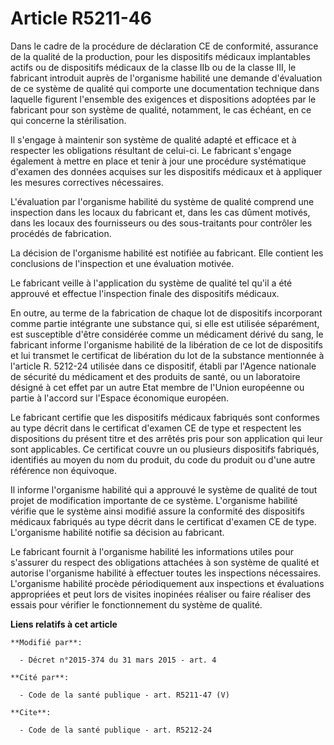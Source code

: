 # Article R5211-46

Dans le cadre de la procédure de déclaration CE de conformité, assurance de la qualité de la production, pour les dispositifs
médicaux implantables actifs ou de dispositifs médicaux de la classe IIb ou de la classe III, le fabricant introduit auprès
de l'organisme habilité une demande d'évaluation de ce système de qualité qui comporte une documentation technique dans
laquelle figurent l'ensemble des exigences et dispositions adoptées par le fabricant pour son système de qualité, notamment,
le cas échéant, en ce qui concerne la stérilisation. 

Il s'engage à maintenir son système de qualité adapté et efficace et à respecter les obligations résultant de celui-ci. Le
fabricant s'engage également à mettre en place et tenir à jour une procédure systématique d'examen des données acquises sur
les dispositifs médicaux et à appliquer les mesures correctives nécessaires. 

L'évaluation par l'organisme habilité du système de qualité comprend une inspection dans les locaux du fabricant et, dans les
cas dûment motivés, dans les locaux des fournisseurs ou des sous-traitants pour contrôler les procédés de fabrication. 

La décision de l'organisme habilité est notifiée au fabricant. Elle contient les conclusions de l'inspection et une
évaluation motivée. 

Le fabricant veille à l'application du système de qualité tel qu'il a été approuvé et effectue l'inspection finale des
dispositifs médicaux. 

En outre, au terme de la fabrication de chaque lot de dispositifs incorporant comme partie intégrante une substance qui, si
elle est utilisée séparément, est susceptible d'être considérée comme un médicament dérivé du sang, le fabricant informe
l'organisme habilité de la libération de ce lot de dispositifs et lui transmet le certificat de libération du lot de la
substance mentionnée à l'article R. 5212-24 utilisée dans ce dispositif, établi par l'Agence nationale de sécurité du
médicament et des produits de santé, ou un laboratoire désigné à cet effet par un autre Etat membre de  l'Union européenne ou
partie à l'accord sur l'Espace économique européen. 

Le fabricant certifie que les dispositifs médicaux fabriqués sont conformes au type décrit dans le certificat d'examen CE de
type et respectent les dispositions du présent titre et des arrêtés pris pour son application qui leur sont applicables. Ce
certificat couvre un ou plusieurs dispositifs fabriqués, identifiés au moyen du nom du produit, du code du produit ou d'une
autre référence non équivoque. 

Il informe l'organisme habilité qui a approuvé le système de qualité de tout projet de modification importante de ce système.
L'organisme habilité vérifie que le système ainsi modifié assure la conformité des dispositifs médicaux fabriqués au type
décrit dans le certificat d'examen CE de type. L'organisme habilité notifie sa décision au fabricant. 

Le fabricant fournit à l'organisme habilité les informations utiles pour s'assurer du respect des obligations attachées à son
système de qualité et autorise l'organisme habilité à effectuer toutes les inspections nécessaires. L'organisme habilité
procède périodiquement aux inspections et évaluations appropriées et peut lors de visites inopinées réaliser ou faire
réaliser des essais pour vérifier le fonctionnement du système de qualité.

**Liens relatifs à cet article**

	**Modifié par**:

	  - Décret n°2015-374 du 31 mars 2015 - art. 4

	**Cité par**:

	  - Code de la santé publique - art. R5211-47 (V)

	**Cite**:

	  - Code de la santé publique - art. R5212-24
